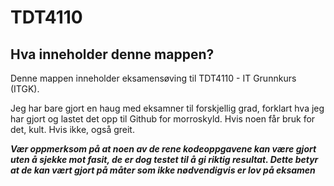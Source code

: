 # TDT4110

## Hva inneholder denne mappen?

Denne mappen inneholder eksamensøving til TDT4110 - IT Grunnkurs (ITGK).

Jeg har bare gjort en haug med eksamner til forskjellig grad, forklart hva jeg har gjort og lastet det opp til Github for morroskyld. Hvis noen får bruk for det, kult. Hvis ikke, også greit.

**_Vær oppmerksom på at noen av de rene kodeoppgavene kan være gjort uten å sjekke mot fasit, de er dog testet til å gi riktig resultat. Dette betyr at de kan vært gjort på måter som ikke nødvendigvis er lov på eksamen_**